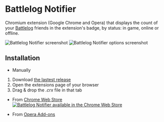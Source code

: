 Battlelog Notifier
==================

Chromium extension (Google Chrome and Opera) that displays the count of your [Battlelog](http://battlelog.battlefield.com) friends in the extension's badge, by status: in game, online or offline.

![Battlelog Notifier screenshot](https://raw.github.com/Narno/Battlelog-Notifier/master/doc/screenshot.png "Battlelog Notifier screenshot")
![Battlelog Notifier options screenshot](https://raw.github.com/Narno/Battlelog-Notifier/master/doc/screenshot_options.png "Battlelog Notifier options screenshot")

Installation
------------

* Manually

1. Download [the lastest release](https://github.com/Narno/Battlelog-Notifier/releases)
2. Open the extensions page of your browser
3. Drag & drop the _.crx_ file in that tab

* From [Chrome Web Store](https://chrome.google.com/webstore/detail/battlelog-notifier/njkakciembpbejlkhknobdjkldkkieeg)  
[![Battlelog Notifier available in the Chrome Web Store](https://developer.chrome.com/webstore/images/ChromeWebStore_BadgeWBorder_v2_206x58.png)](https://chrome.google.com/webstore/detail/battlelog-notifier/njkakciembpbejlkhknobdjkldkkieeg)

* From [Opera Add-ons](https://addons.opera.com/fr/extensions/details/battlelog-notifier)
